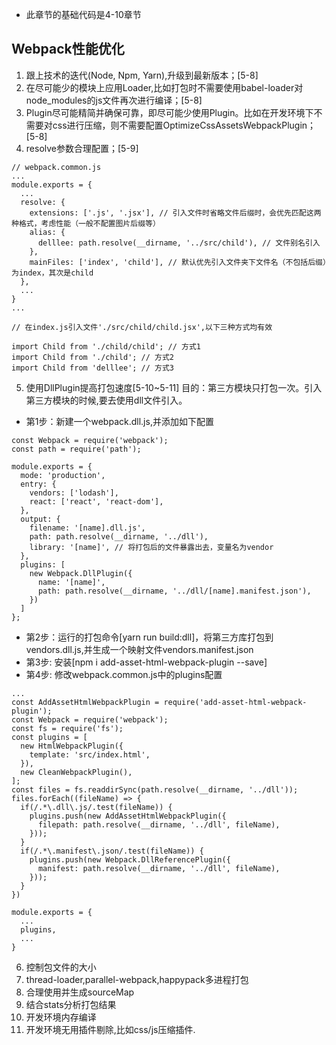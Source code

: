 * 此章节的基础代码是4-10章节
## Webpack性能优化
1. 跟上技术的迭代(Node, Npm, Yarn),升级到最新版本；[5-8]
2. 在尽可能少的模块上应用Loader,比如打包时不需要使用babel-loader对node_modules的js文件再次进行编译；[5-8]
3. Plugin尽可能精简并确保可靠，即尽可能少使用Plugin。比如在开发环境下不需要对css进行压缩，则不需要配置OptimizeCssAssetsWebpackPlugin；[5-8]
4. resolve参数合理配置；[5-9]
```
// webpack.common.js
...
module.exports = {
  ...
  resolve: {
    extensions: ['.js', '.jsx'], // 引入文件时省略文件后缀时，会优先匹配这两种格式，考虑性能（一般不配置图片后缀等）
    alias: {
      delllee: path.resolve(__dirname, '../src/child'), // 文件别名引入
    },
    mainFiles: ['index', 'child'], // 默认优先引入文件夹下文件名（不包括后缀）为index，其次是child
  },
  ...
}
...

// 在index.js引入文件'./src/child/child.jsx',以下三种方式均有效

import Child from './child/child'; // 方式1
import Child from './child'; // 方式2
import Child from 'delllee'; // 方式3
```
5. 使用DllPlugin提高打包速度[5-10~5-11]
目的：第三方模块只打包一次。引入第三方模块的时候,要去使用dll文件引入。
* 第1步：新建一个webpack.dll.js,并添加如下配置
```
const Webpack = require('webpack');
const path = require('path');

module.exports = {
  mode: 'production',
  entry: {
    vendors: ['lodash'],
    react: ['react', 'react-dom'],
  },
  output: {
    filename: '[name].dll.js',
    path: path.resolve(__dirname, '../dll'),
    library: '[name]', // 将打包后的文件暴露出去，变量名为vendor
  },
  plugins: [
    new Webpack.DllPlugin({
      name: '[name]',
      path: path.resolve(__dirname, '../dll/[name].manifest.json'),
    })
  ]
};

```
* 第2步：运行的打包命令[yarn run build:dll]，将第三方库打包到vendors.dll.js,并生成一个映射文件vendors.manifest.json
* 第3步: 安装[npm i add-asset-html-webpack-plugin --save]
* 第4步: 修改webpack.common.js中的plugins配置
```
...
const AddAssetHtmlWebpackPlugin = require('add-asset-html-webpack-plugin');
const Webpack = require('webpack');
const fs = require('fs');
const plugins = [
  new HtmlWebpackPlugin({
    template: 'src/index.html',
  }),
  new CleanWebpackPlugin(),
];
const files = fs.readdirSync(path.resolve(__dirname, '../dll'));
files.forEach((fileName) => {
  if(/.*\.dll\.js/.test(fileName)) {
    plugins.push(new AddAssetHtmlWebpackPlugin({
      filepath: path.resolve(__dirname, '../dll', fileName),
    }));
  }
  if(/.*\.manifest\.json/.test(fileName)) {
    plugins.push(new Webpack.DllReferencePlugin({
      manifest: path.resolve(__dirname, '../dll', fileName),
    }));
  }
})

module.exports = {
  ...
  plugins,
  ...
}
```

6. 控制包文件的大小
7. thread-loader,parallel-webpack,happypack多进程打包
8. 合理使用并生成sourceMap
9. 结合stats分析打包结果
10. 开发环境内存编译
11. 开发环境无用插件剔除,比如css/js压缩插件.
